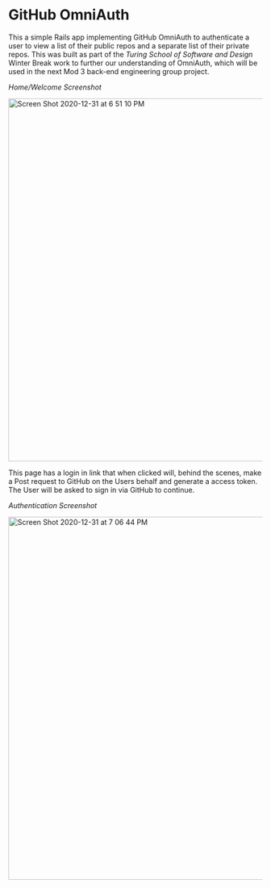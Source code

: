 # GitHub OmniAuth

This a simple Rails app implementing GitHub OmniAuth to authenticate a user to view a list of their public repos and a separate list of their private repos. This was built as part of the *Turing School of Software and Design* Winter Break work to further our understanding of OmniAuth, which will be used in the next Mod 3 back-end engineering group project.


*Home/Welcome Screenshot*

<img width="720" alt="Screen Shot 2020-12-31 at 6 51 10 PM" src="https://user-images.githubusercontent.com/60626984/103431653-34a15580-4b99-11eb-9e7b-6fd86ea7c91a.png">

This page has a login in link that when clicked will, behind the scenes, make a Post request to GitHub on the Users behalf and generate a access token. The User will be asked to sign in via GitHub to continue.

*Authentication Screenshot*

<img width="720" alt="Screen Shot 2020-12-31 at 7 06 44 PM" src="https://user-images.githubusercontent.com/60626984/103431779-6d422e80-4b9b-11eb-890d-0e090294ec05.png">
